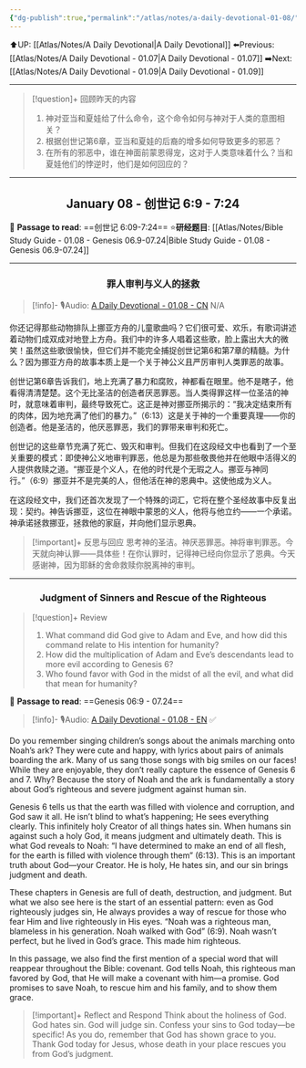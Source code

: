 ```yaml
---
{"dg-publish":true,"permalink":"/atlas/notes/a-daily-devotional-01-08/","noteIcon":""}
---
```


⬆️UP: [[Atlas/Notes/A Daily Devotional\|A Daily Devotional]]
⬅️Previous: [[Atlas/Notes/A Daily Devotional - 01.07\|A Daily Devotional - 01.07]]
➡️Next: [[Atlas/Notes/A Daily Devotional - 01.09\|A Daily Devotional - 01.09]]

---

> [!question]+ 回顾昨天的内容
> 1. 神对亚当和夏娃给了什么命令，这个命令如何与神对于人类的意图相关？
> 2. 根据创世记第6章，亚当和夏娃的后裔的增多如何导致更多的邪恶？
> 3. 在所有的邪恶中，谁在神面前蒙恩得宠，这对于人类意味着什么？当和夏娃他们的悖逆时，他们是如何回应的？

---
## <center>January 08 - 创世记 6:9 - 7:24</center>

 📖 **Passage to read**: ==创世记 6:09-7:24==
⭐**研经题目**: [[Atlas/Notes/Bible Study Guide - 01.08 - Genesis 06.9-07.24\|Bible Study Guide - 01.08 - Genesis 06.9-07.24]]

---
### <center>罪人审判与义人的拯救</center>

> [!info]- 🎙️Audio: [A Daily Devotional - 01.08 - CN]() N/A


你还记得那些动物排队上挪亚方舟的儿童歌曲吗？它们很可爱、欢乐，有歌词讲述着动物们成双成对地登上方舟。我们中的许多人唱着这些歌，脸上露出大大的微笑！虽然这些歌很愉快，但它们并不能完全捕捉创世记第6和第7章的精髓。为什么？因为挪亚方舟的故事本质上是一个关于神公义且严厉审判人类罪恶的故事。

创世记第6章告诉我们，地上充满了暴力和腐败，神都看在眼里。他不是瞎子，他看得清清楚楚。这个无比圣洁的创造者厌恶罪恶。当人类得罪这样一位圣洁的神时，就意味着审判，最终导致死亡。这正是神对挪亚所揭示的：“我决定结束所有的肉体，因为地充满了他们的暴力。”（6:13）这是关于神的一个重要真理——你的创造者。他是圣洁的，他厌恶罪恶，我们的罪带来审判和死亡。

创世记的这些章节充满了死亡、毁灭和审判。但我们在这段经文中也看到了一个至关重要的模式：即使神公义地审判罪恶，他总是为那些敬畏他并在他眼中活得义的人提供救赎之道。“挪亚是个义人，在他的时代是个无瑕之人。挪亚与神同行。”（6:9）挪亚并不是完美的人，但他活在神的恩典中。这使他成为义人。

在这段经文中，我们还首次发现了一个特殊的词汇，它将在整个圣经故事中反复出现：契约。神告诉挪亚，这位在神眼中蒙恩的义人，他将与他立约——一个承诺。神承诺拯救挪亚，拯救他的家庭，并向他们显示恩典。


> [!important]+ 反思与回应
思考神的圣洁。神厌恶罪恶。神将审判罪恶。今天就向神认罪——具体些！在你认罪时，记得神已经向你显示了恩典。今天感谢神，因为耶稣的舍命救赎你脱离神的审判。

---
### <center>Judgment of Sinners and Rescue of the Righteous</center>

> [!question]+ Review
> 1. What command did God give to Adam and Eve, and how did this command relate to His intention for humanity?
> 2. How did the multiplication of Adam and Eve’s descendants lead to more evil according to Genesis 6?
> 3. Who found favor with God in the midst of all the evil, and what did that mean for humanity?

📖 **Passage to read**: ==Genesis 06:9 - 07.24==

> [!info]- 🎙️Audio: [A Daily Devotional - 01.08 - EN](https://drive.google.com/file/d/1iTNpk7ls-JJ0tolv8VEhUASArhcLJF_R/view?usp=drive_link)  ✅

Do you remember singing children’s songs about the animals marching onto Noah’s ark? They were cute and happy, with lyrics about pairs of animals boarding the ark. Many of us sang those songs with big smiles on our faces! While they are enjoyable, they don’t really capture the essence of Genesis 6 and 7. Why? Because the story of Noah and the ark is fundamentally a story about God’s righteous and severe judgment against human sin.

Genesis 6 tells us that the earth was filled with violence and corruption, and God saw it all. He isn’t blind to what’s happening; He sees everything clearly. This infinitely holy Creator of all things hates sin. When humans sin against such a holy God, it means judgment and ultimately death. This is what God reveals to Noah: “I have determined to make an end of all flesh, for the earth is filled with violence through them” (6:13). This is an important truth about God—your Creator. He is holy, He hates sin, and our sin brings judgment and death.

These chapters in Genesis are full of death, destruction, and judgment. But what we also see here is the start of an essential pattern: even as God righteously judges sin, He always provides a way of rescue for those who fear Him and live righteously in His eyes. “Noah was a righteous man, blameless in his generation. Noah walked with God” (6:9). Noah wasn’t perfect, but he lived in God’s grace. This made him righteous.

In this passage, we also find the first mention of a special word that will reappear throughout the Bible: covenant. God tells Noah, this righteous man favored by God, that He will make a covenant with him—a promise. God promises to save Noah, to rescue him and his family, and to show them grace.

> [!important]+ Reflect and Respond
> Think about the holiness of God. God hates sin. God will judge sin. Confess your sins to God today—be specific! As you do, remember that God has shown grace to you. Thank God today for Jesus, whose death in your place rescues you from God’s judgment.


